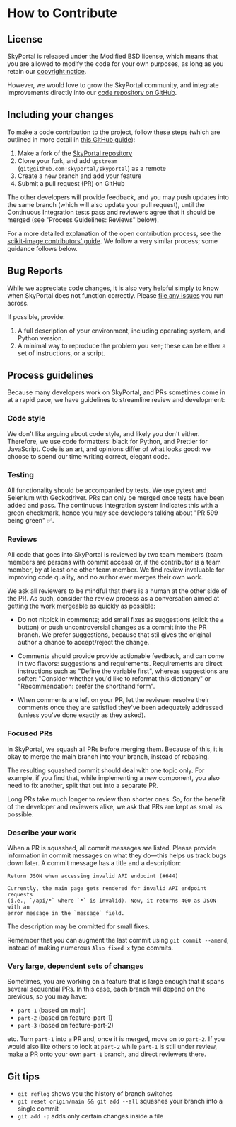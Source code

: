 # How to Contribute

## License

SkyPortal is released under the Modified BSD license, which means that you are allowed to modify the code for your own purposes, as long as you retain our [copyright notice](https://github.com/skyportal/skyportal/blob/main/LICENSE.txt).

However, we would love to grow the SkyPortal community, and integrate improvements directly into our [code repository on GitHub](https://github.com/skyportal/skyportal).

## Including your changes

To make a code contribution to the project, follow these steps (which
are outlined in more detail in [this GitHub
guide](https://guides.github.com/activities/forking/)):

1. Make a fork of the [SkyPortal repository](https://github.com/skyportal/skyportal)
2. Clone your fork, and add `upstream` (`git@github.com:skyportal/skyportal`) as a remote
3. Create a new branch and add your feature
4. Submit a pull request (PR) on GitHub

The other developers will provide feedback, and you may push updates
into the same branch (which will also update your pull request), until
the Continuous Integration tests pass and reviewers agree that it
should be merged (see "Process Guidelines: Reviews" below).

For a more detailed explanation of the open contribution process, see
the [scikit-image contributors' guide](http://scikit-image.org/docs/stable/contribute.html).
We follow a very similar process; some guidance follows below.

## Bug Reports

While we appreciate code changes, it is also very helpful simply to
know when SkyPortal does not function correctly.  Please [file any
issues](https://github.com/skyportal/skyportal/issues) you run across.

If possible, provide:

1. A full description of your environment, including operating system,
   and Python version.
2. A minimal way to reproduce the problem you see; these can be either
   a set of instructions, or a script.

## Process guidelines

Because many developers work on SkyPortal, and PRs sometimes come in
at a rapid pace, we have guidelines to streamline review and
development:

### Code style

We don't like arguing about code style, and likely you don't
either. Therefore, we use code formatters: black for Python, and
Prettier for JavaScript.  Code is an art, and opinions differ of what
looks good: we choose to spend our time writing correct, elegant code.

### Testing

All functionality should be accompanied by tests.  We use pytest and
Selenium with Geckodriver.  PRs can only be merged once tests have
been added and pass.  The continuous integration system indicates this
with a green checkmark, hence you may see developers talking about "PR
599 being green" ✅.

### Reviews

All code that goes into SkyPortal is reviewed by two team members
(team members are persons with commit access) or, if the contributor
is a team member, by at least one other team member.  We find review
invaluable for improving code quality, and no author ever merges their
own work.

We ask all reviewers to be mindful that there is a human at the other
side of the PR.  As such, consider the review process as a
conversation aimed at getting the work mergeable as quickly as
possible:

- Do not nitpick in comments; add small fixes as suggestions (click
  the `±` button) or push uncontroversial changes as a commit into the
  PR branch.  We prefer suggestions, because that stil gives the
  original author a chance to accept/reject the change.

- Comments should provide provide actionable feedback, and can come in
  two flavors: suggestions and requirements.  Requirements are direct
  instructions such as "Define the variable first", whereas
  suggestions are softer: "Consider whether you'd like to reformat
  this dictionary" or "Recommendation: prefer the shorthand form".

- When comments are left on your PR, let the reviewer resolve their
  comments once they are satisfied they've been adequately addressed
  (unless you've done exactly as they asked).

### Focused PRs

In SkyPortal, we squash all PRs before merging them.  Because of this,
it is okay to merge the main branch into your branch, instead of
rebasing.

The resulting squashed commit should deal with one topic only.  For
example, if you find that, while implementing a new component, you
also need to fix another, split that out into a separate PR.

Long PRs take much longer to review than shorter ones.  So, for the
benefit of the developer and reviewers alike, we ask that PRs are kept
as small as possible.

### Describe your work

When a PR is squashed, all commit messages are listed.  Please provide
information in commit messages on what they do—this helps us
track bugs down later.  A commit message has a title and a
description:

```
Return JSON when accessing invalid API endpoint (#644)

Currently, the main page gets rendered for invalid API endpoint requests
(i.e., `/api/*` where `*` is invalid). Now, it returns 400 as JSON with an
error message in the `message` field.
```

The description may be ommitted for small fixes.

Remember that you can augment the last commit using `git commit
--amend`, instead of making numerous `Also fixed x` type commits.

### Very large, dependent sets of changes

Sometimes, you are working on a feature that is large enough that it
spans several sequential PRs.  In this case, each branch will depend
on the previous, so you may have:

- `part-1` (based on main)
- `part-2` (based on feature-part-1)
- `part-3` (based on feature-part-2)

etc.  Turn `part-1` into a PR and, once it is merged, move on to
`part-2`.  If you would also like others to look at `part-2` while
`part-1` is still under review, make a PR onto your own `part-1`
branch, and direct reviewers there.

## Git tips

- `git reflog` shows you the history of branch switches
- `git reset origin/main && git add --all` squashes your branch into a single commit
- `git add -p` adds only certain changes inside a file
